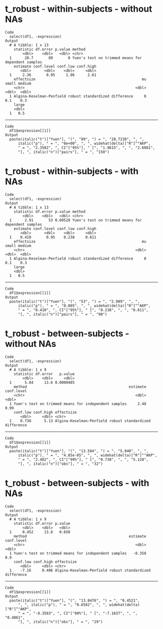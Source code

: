 # t_robust - within-subjects - without NAs

    Code
      select(df1, -expression)
    Output
      # A tibble: 1 x 13
        statistic df.error p.value method                                            
            <dbl>    <dbl>   <dbl> <chr>                                             
      1      28.7       89       0 Yuen's test on trimmed means for dependent samples
        estimate conf.level conf.low conf.high
           <dbl>      <dbl>    <dbl>     <dbl>
      1     2.36       0.95     1.96      2.61
        effectsize                                                 mu small medium
        <chr>                                                   <dbl> <dbl>  <dbl>
      1 Algina-Keselman-Penfield robust standardized difference     0   0.1    0.3
        large
        <dbl>
      1   0.5

---

    Code
      df1$expression[[1]]
    Output
      paste(italic("t")["Yuen"], "(", "89", ") = ", "28.7230", ", ", 
          italic("p"), " = ", "0e+00", ", ", widehat(delta)["R"]^"AKP", 
          " = ", "2.3582", ", CI"["95%"], " [", "1.9615", ", ", "2.6081", 
          "], ", italic("n")["pairs"], " = ", "150")

# t_robust - within-subjects - with NAs

    Code
      select(df1, -expression)
    Output
      # A tibble: 1 x 13
        statistic df.error p.value method                                            
            <dbl>    <dbl>   <dbl> <chr>                                             
      1      2.91       53 0.00528 Yuen's test on trimmed means for dependent samples
        estimate conf.level conf.low conf.high
           <dbl>      <dbl>    <dbl>     <dbl>
      1    0.410       0.95    0.238     0.611
        effectsize                                                 mu small medium
        <chr>                                                   <dbl> <dbl>  <dbl>
      1 Algina-Keselman-Penfield robust standardized difference     0   0.1    0.3
        large
        <dbl>
      1   0.5

---

    Code
      df1$expression[[1]]
    Output
      paste(italic("t")["Yuen"], "(", "53", ") = ", "2.909", ", ", 
          italic("p"), " = ", "0.005", ", ", widehat(delta)["R"]^"AKP", 
          " = ", "0.410", ", CI"["95%"], " [", "0.238", ", ", "0.611", 
          "], ", italic("n")["pairs"], " = ", "90")

# t_robust - between-subjects - without NAs

    Code
      select(df1, -expression)
    Output
      # A tibble: 1 x 9
        statistic df.error   p.value
            <dbl>    <dbl>     <dbl>
      1      5.84     13.6 0.0000485
        method                                               estimate conf.level
        <chr>                                                   <dbl>      <dbl>
      1 Yuen's test on trimmed means for independent samples     2.48       0.99
        conf.low conf.high effectsize                                             
           <dbl>     <dbl> <chr>                                                  
      1    0.738      5.13 Algina-Keselman-Penfield robust standardized difference

---

    Code
      df1$expression[[1]]
    Output
      paste(italic("t")["Yuen"], "(", "13.584", ") = ", "5.840", ", ", 
          italic("p"), " = ", "4.85e-05", ", ", widehat(delta)["R"]^"AKP", 
          " = ", "2.482", ", CI"["99%"], " [", "0.738", ", ", "5.128", 
          "], ", italic("n")["obs"], " = ", "32")

# t_robust - between-subjects - with NAs

    Code
      select(df1, -expression)
    Output
      # A tibble: 1 x 9
        statistic df.error p.value
            <dbl>    <dbl>   <dbl>
      1     0.452     13.8   0.658
        method                                               estimate conf.level
        <chr>                                                   <dbl>      <dbl>
      1 Yuen's test on trimmed means for independent samples   -0.358        0.9
        conf.low conf.high effectsize                                             
           <dbl>     <dbl> <chr>                                                  
      1    -7.16     0.406 Algina-Keselman-Penfield robust standardized difference

---

    Code
      df1$expression[[1]]
    Output
      paste(italic("t")["Yuen"], "(", "13.8476", ") = ", "0.4521", 
          ", ", italic("p"), " = ", "0.6582", ", ", widehat(delta)["R"]^"AKP", 
          " = ", "-0.3583", ", CI"["90%"], " [", "-7.1637", ", ", "0.4061", 
          "], ", italic("n")["obs"], " = ", "29")

